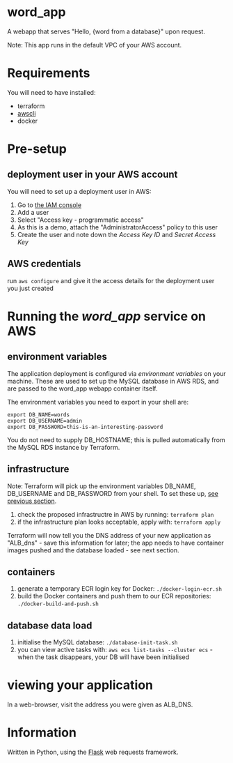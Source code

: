 # word_app
A webapp that serves "Hello, {word from a database}" upon request.

Note: This app runs in the default VPC of your AWS account.

# Requirements
You will need to have installed:
- terraform
- [awscli](https://aws.amazon.com/cli/)
- docker

# Pre-setup 
## deployment user in your AWS account
You will need to set up a deployment user in AWS:
1. Go to [the IAM console](https://console.aws.amazon.com/iam/)
2. Add a user
3. Select "Access key - programmatic access"
4. As this is a demo, attach the "AdministratorAccess" policy to this user
5. Create the user and note down the *Access Key ID* and *Secret Access Key*

## AWS credentials
run `aws configure` and give it the access details for the deployment user you just created


# Running the *word_app* service on AWS
## environment variables
The application deployment is configured via *environment variables* on your machine. These are used to set up the MySQL database in AWS RDS, and are passed to the word_app webapp container itself.

The environment variables you need to export in your shell are:
```
export DB_NAME=words
export DB_USERNAME=admin
export DB_PASSWORD=this-is-an-interesting-password
```

You do not need to supply DB_HOSTNAME; this is pulled automatically from the MySQL RDS instance by Terraform.

## infrastructure
Note: Terraform will pick up the environment variables DB_NAME, DB_USERNAME and DB_PASSWORD from your shell. To set these up, [see previous section](#environment-variables).

1. check the proposed infrastructre in AWS by running: `terraform plan`
2. if the infrastructure plan looks acceptable, apply with: `terraform apply`

Terraform will now tell you the DNS address of your new application as "ALB_dns" - save this information for later; the app needs to have container images pushed and the database loaded - see next section.

## containers
1. generate a temporary ECR login key for Docker: `./docker-login-ecr.sh`
2. build the Docker containers and push them to our ECR repositories: `./docker-build-and-push.sh`

## database data load
1. initialise the MySQL database: `./database-init-task.sh`
2. you can view active tasks with: `aws ecs list-tasks --cluster ecs` - when the task disappears, your DB will have been initialised

# viewing your application
In a web-browser, visit the address you were given as ALB_DNS.

# Information

Written in Python, using the [Flask](https://flask.palletsprojects.com/en/2.2.x/) web requests framework.
